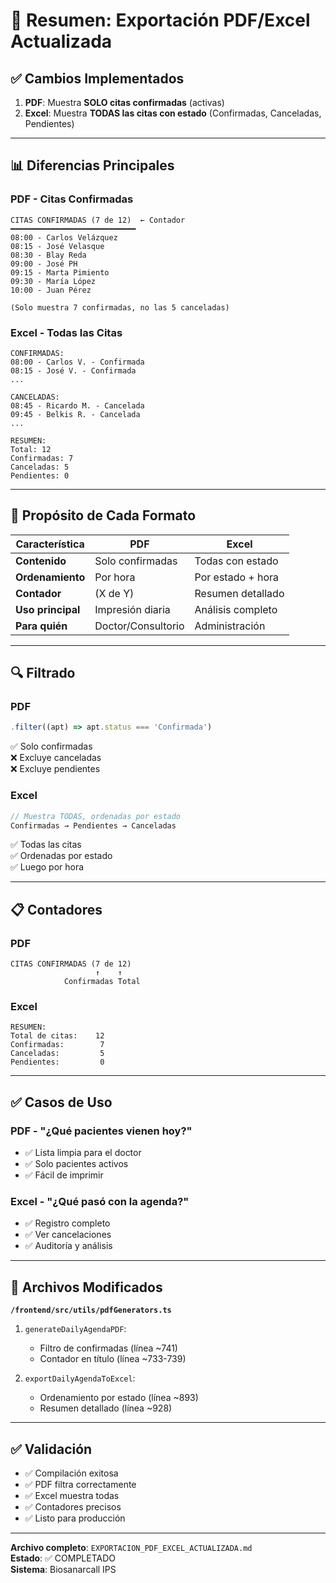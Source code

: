 # 📄 Resumen: Exportación PDF/Excel Actualizada

## ✅ Cambios Implementados

1. **PDF**: Muestra **SOLO citas confirmadas** (activas)
2. **Excel**: Muestra **TODAS las citas con estado** (Confirmadas, Canceladas, Pendientes)

---

## 📊 Diferencias Principales

### PDF - Citas Confirmadas

```
CITAS CONFIRMADAS (7 de 12)  ← Contador
━━━━━━━━━━━━━━━━━━━━━━━━━━━━
08:00 - Carlos Velázquez
08:15 - José Velasque
08:30 - Blay Reda
09:00 - José PH
09:15 - Marta Pimiento
09:30 - María López
10:00 - Juan Pérez

(Solo muestra 7 confirmadas, no las 5 canceladas)
```

### Excel - Todas las Citas

```
CONFIRMADAS:
08:00 - Carlos V. - Confirmada
08:15 - José V. - Confirmada
...

CANCELADAS:
08:45 - Ricardo M. - Cancelada
09:45 - Belkis R. - Cancelada
...

RESUMEN:
Total: 12
Confirmadas: 7
Canceladas: 5
Pendientes: 0
```

---

## 🎯 Propósito de Cada Formato

| Característica | PDF | Excel |
|----------------|-----|-------|
| **Contenido** | Solo confirmadas | Todas con estado |
| **Ordenamiento** | Por hora | Por estado + hora |
| **Contador** | (X de Y) | Resumen detallado |
| **Uso principal** | Impresión diaria | Análisis completo |
| **Para quién** | Doctor/Consultorio | Administración |

---

## 🔍 Filtrado

### PDF
```typescript
.filter((apt) => apt.status === 'Confirmada')
```
✅ Solo confirmadas  
❌ Excluye canceladas  
❌ Excluye pendientes  

### Excel
```typescript
// Muestra TODAS, ordenadas por estado
Confirmadas → Pendientes → Canceladas
```
✅ Todas las citas  
✅ Ordenadas por estado  
✅ Luego por hora  

---

## 📋 Contadores

### PDF
```
CITAS CONFIRMADAS (7 de 12)
                   ↑    ↑
            Confirmadas Total
```

### Excel
```
RESUMEN:
Total de citas:    12
Confirmadas:        7
Canceladas:         5
Pendientes:         0
```

---

## ✅ Casos de Uso

### PDF - "¿Qué pacientes vienen hoy?"
- ✅ Lista limpia para el doctor
- ✅ Solo pacientes activos
- ✅ Fácil de imprimir

### Excel - "¿Qué pasó con la agenda?"
- ✅ Registro completo
- ✅ Ver cancelaciones
- ✅ Auditoría y análisis

---

## 🔧 Archivos Modificados

**`/frontend/src/utils/pdfGenerators.ts`**

1. `generateDailyAgendaPDF`:
   - Filtro de confirmadas (línea ~741)
   - Contador en título (línea ~733-739)

2. `exportDailyAgendaToExcel`:
   - Ordenamiento por estado (línea ~893)
   - Resumen detallado (línea ~928)

---

## ✅ Validación

- ✅ Compilación exitosa
- ✅ PDF filtra correctamente
- ✅ Excel muestra todas
- ✅ Contadores precisos
- ✅ Listo para producción

---

**Archivo completo**: `EXPORTACION_PDF_EXCEL_ACTUALIZADA.md`  
**Estado**: ✅ COMPLETADO  
**Sistema**: Biosanarcall IPS
